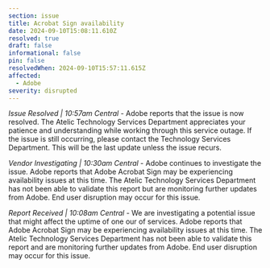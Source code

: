 ```yaml
---
section: issue
title: Acrobat Sign availability
date: 2024-09-10T15:08:11.610Z
resolved: true
draft: false
informational: false
pin: false
resolvedWhen: 2024-09-10T15:57:11.615Z
affected:
  - Adobe
severity: disrupted
---
```

*Issue Resolved | 10:57am Central* - Adobe reports that the issue is now resolved. The Atelic Technology Services Department appreciates your patience and understanding while working through this service outage. If the issue is still occurring, please contact the Technology Services Department. This will be the last update unless the issue recurs.

*Vendor Investigating | 10:30am Central* - Adobe continues to investigate the issue. Adobe reports that Adobe Acrobat Sign may be experiencing availability issues at this time. The Atelic Technology Services Department has not been able to validate this report but are monitoring further updates from Adobe. End user disruption may occur for this issue.

*Report Received | 10:08am Central* - We are investigating a potential issue that might affect the uptime of one our of services. Adobe reports that Adobe Acrobat Sign may be experiencing availability issues at this time. The Atelic Technology Services Department has not been able to validate this report and are monitoring further updates from Adobe. End user disruption may occur for this issue.